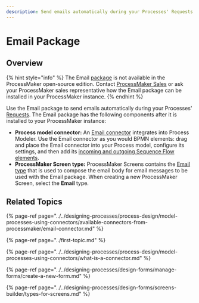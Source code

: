 ```yaml
---
description: Send emails automatically during your Processes' Requests.
---
```


# Email Package

## Overview

{% hint style="info" %}
The Email [package](../first-topic.md) is not available in the ProcessMaker open-source edition. Contact [ProcessMaker Sales](mailto:sales@processmaker.com) or ask your ProcessMaker sales representative how the Email package can be installed in your ProcessMaker instance.
{% endhint %}

Use the Email package to send emails automatically during your Processes' [Requests](../../using-processmaker/requests/what-is-a-request.md). The Email package has the following components after it is installed to your ProcessMaker instance:

* **Process model connector:** An [Email connector](../../designing-processes/process-design/model-processes-using-connectors/available-connectors-from-processmaker/email-connector.md) integrates into Process Modeler. Use the Email connector as you would BPMN elements: drag and place the Email connector into your Process model, configure its settings, and then add its [incoming and outgoing Sequence Flow elements](../../designing-processes/process-design/model-your-process/the-quick-toolbar.md).
* **ProcessMaker Screen type:** ProcessMaker Screens contains the [Email type](../../designing-processes/design-forms/screens-builder/types-for-screens.md#email) that is used to compose the email body for email messages to be used with the Email package. When creating a new ProcessMaker Screen, select the **Email** type.

## Related Topics

{% page-ref page="../../designing-processes/process-design/model-processes-using-connectors/available-connectors-from-processmaker/email-connector.md" %}

{% page-ref page="../first-topic.md" %}

{% page-ref page="../../designing-processes/process-design/model-processes-using-connectors/what-is-a-connector.md" %}

{% page-ref page="../../designing-processes/design-forms/manage-forms/create-a-new-form.md" %}

{% page-ref page="../../designing-processes/design-forms/screens-builder/types-for-screens.md" %}

